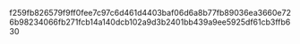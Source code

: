 f259fb826579f9ff0fee7c97c6d461d4403baf06d6a8b77fb89036ea3660e726b98234066fb271fcb14a140dcb102a9d3b2401bb439a9ee5925df61cb3ffb630

